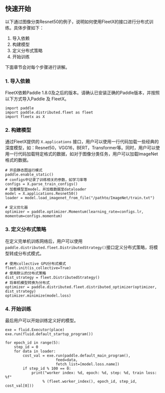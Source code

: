## 快速开始
以下通过图像分类Resnet50的例子，说明如何使用FleetX的接口进行分布式训练。具体步骤如下：

1. 导入依赖
2. 构建模型
3. 定义分布式策略
4. 开始训练

下面章节会对每个步骤进行讲解。

### 1. 导入依赖

FleetX依赖Paddle 1.8.0及之后的版本。请确认已安装正确的Paddle版本，并按照以下方式导入Paddle 及 FleetX。
```
import paddle
import paddle.distributed.fleet as fleet
import fleetx as X
```


### 2. 构建模型

通过FleetX提供的 `X.applications` 接口，用户可以使用一行代码加载一些经典的深度模型，如：Resnet50，VGG16，BERT，Transformer等。同时，用户可以使用一行代码加载特定格式的数据，如对于图像分类任务，用户可以加载ImageNet格式的数据。


```
# 开启静态图运行模式
paddle.enable_static()
# configs中记录了训练相关的参数，如学习率等
configs = X.parse_train_configs()
# 加载模型至model，并加载数据至dataloader
model = X.applications.Resnet50()
loader = model.load_imagenet_from_file("/pathto/ImageNet/train.txt")

# 定义优化器
optimizer = paddle.optimizer.Momentum(learning_rate=configs.lr, momentum=configs.momentum)
```

### 3. 定义分布式策略

在定义完单机训练网络后，用户可以使用`paddle.distributed.fleet.DistributedStrategy()`接口定义分布式策略，将模型转成分布式模式。

```
# 使用collective GPU分布式模式
fleet.init(is_collective=True)
# 使用默认的分布式策略
dist_strategy = fleet.DistributedStrategy()
# 将单机模型转换为分布式
optimizer = paddle.distributed.fleet.distributed_optimizer(optimizer, dist_strategy)
optimizer.minimize(model.loss)
```

### 4. 开始训练

最后用户可以开始训练定义好的模型。

```
exe = fluid.Executor(place)
exe.run(fluid.default_startup_program())

for epoch_id in range(5):
    step_id = 0 
    for data in loader:
        cost_val = exe.run(paddle.default_main_program(),
                       feed=data,
                       fetch_list=[model.loss.name])
        if step_id % 100 == 0:
            print("worker index: %d, epoch: %d, step: %d, train loss: %f" 
                 % (fleet.worker_index(), epoch_id, step_id, cost_val[0]))
``` 
